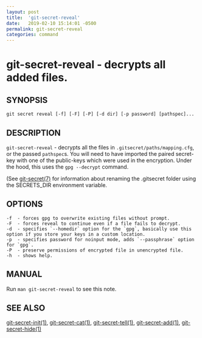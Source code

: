 ```yaml
---
layout: post
title:  'git-secret-reveal'
date:   2019-02-10 15:14:01 -0500
permalink: git-secret-reveal
categories: command
---
```

git-secret-reveal - decrypts all added files.
=============================================

## SYNOPSIS

    git secret reveal [-f] [-F] [-P] [-d dir] [-p password] [pathspec]...


## DESCRIPTION
`git-secret-reveal` - decrypts all the files in `.gitsecret/paths/mapping.cfg`,
or the passed `pathspec`s.
You will need to have imported the paired secret-key with one of the 
public-keys which were used in the encryption.
Under the hood, this uses the `gpg --decrypt` command. 

(See [git-secret(7)](http://git-secret.io/git-secret) for information about renaming the .gitsecret
folder using the SECRETS_DIR environment variable.


## OPTIONS

    -f  - forces gpg to overwrite existing files without prompt.
    -F  - forces reveal to continue even if a file fails to decrypt.
    -d  - specifies `--homedir` option for the `gpg`, basically use this option if you store your keys in a custom location.
    -p  - specifies password for noinput mode, adds `--passphrase` option for `gpg`.
    -P  - preserve permissions of encrypted file in unencrypted file.
    -h  - shows help.


## MANUAL

Run `man git-secret-reveal` to see this note.


## SEE ALSO

[git-secret-init(1)](http://git-secret.io/git-secret-init), [git-secret-cat(1)](http://git-secret.io/git-secret-cat), 
[git-secret-tell(1)](http://git-secret.io/git-secret-tell), [git-secret-add(1)](http://git-secret.io/git-secret-add), 
[git-secret-hide(1)](http://git-secret.io/git-secret-hide)
